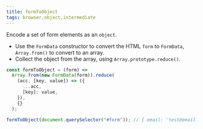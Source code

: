 ```yaml
---
title: formToObject
tags: browser,object,intermediate
---
```


Encode a set of form elements as an `object`.

- Use the `FormData` constructor to convert the HTML `form` to `FormData`, `Array.from()` to convert to an array.
- Collect the object from the array, using `Array.prototype.reduce()`.

```js
const formToObject = (form) =>
  Array.from(new FormData(form)).reduce(
    (acc, [key, value]) => ({
      ...acc,
      [key]: value,
    }),
    {}
  );
```

```js
formToObject(document.querySelector("#form")); // { email: 'test@email.com', name: 'Test Name' }
```

